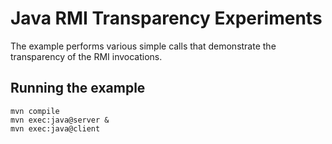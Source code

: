 # Java RMI Transparency Experiments

The example performs various simple calls that demonstrate the transparency of the RMI invocations.

## Running the example

```shell
mvn compile
mvn exec:java@server &
mvn exec:java@client
```

